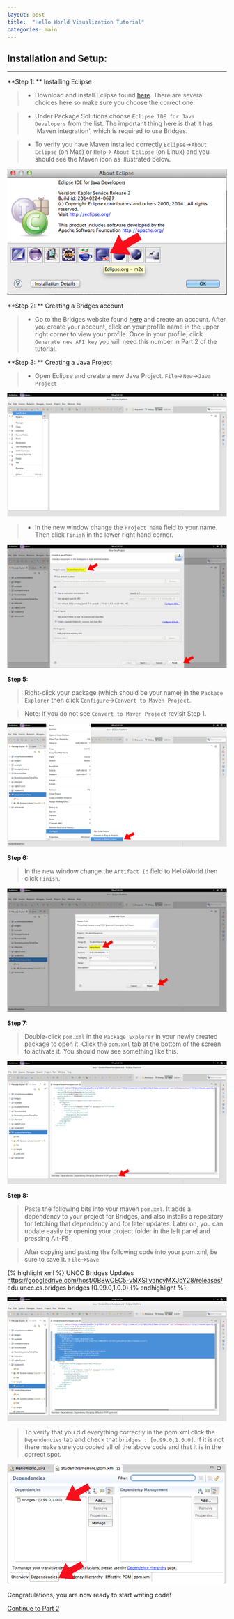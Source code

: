 ```yaml
---
layout: post
title:  "Hello World Visualization Tutorial"
categories: main
---
```


## Installation and Setup:

-----

**Step 1: ** Installing Eclipse

> * Download and install Eclipse found [here](https://www.eclipse.org/downloads/index-java8.php). There are several choices here so make sure you choose the correct one. 

> * Under Package Solutions choose `Eclipse IDE for Java Developers` from the list. The important thing here is that it has 'Maven integration', which is required to use Bridges.

> * To verify you have Maven installed correctly `Eclipse`->`About Eclipse` (on Mac) or `Help`-> `About Eclipse` (on Linux) and you should see the Maven icon as illustrated below.

![drawing](/img/Tutorial/verifyMaven.png)

**Step 2: ** Creating a Bridges account

> * Go to the Bridges website found [here](http://bridges.cs.uncc.edu/login) and create an account. After you create your account, click on your profile name in the upper right corner to view your profile. Once in your profile, click `Generate new API key` you will need this number in Part 2 of the tutorial.

**Step 3: ** Creating a Java Project

> * Open Eclipse and create a new Java Project. `File`->`New`->`Java Project`

![drawing](/img/Tutorial/screenshot_0.png)

> * In the new window change the `Project name` field to your name. Then click `Finish` in the lower right hand corner.

![drawing](/img/Tutorial/screenshot_1.png)

**Step 5:**

> Right-click your package (which should be your name) in the `Package Explorer` then click `Configure`->`Convert to Maven Project`.

> Note: If you do not see `Convert to Maven Project` revisit Step 1.

![drawing](/img/Tutorial/screenshot_2.png)

**Step 6:**

> In the new window change the `Artifact Id` field to HelloWorld then click `Finish`.

![drawing](/img/Tutorial/screenshot_3.png)

**Step 7:**

> Double-click `pom.xml` in the `Package Explorer` in your newly created package to open it. Click the `pom.xml` tab at the bottom of the screen to activate it. You should now see something like this.

![drawing](/img/Tutorial/screenshot_4.png)

**Step 8:**

> Paste the following bits into your maven `pom.xml`. It adds a dependency to your
> project for Bridges, and also installs a repository for fetching that dependency
> and for later updates. Later on, you can update easily by opening your project folder
> in the left panel and pressing Alt-F5

> After copying and pasting the following code into your pom.xml, be sure to save it. `File`->`Save`

{% highlight xml %}
  <repositories>
    <repository>
      <id>UNCC Bridges Updates</id>
      <url>https://googledrive.com/host/0B8wOEC5-v5lXSlIyancyMXJpY28/releases/</url>
    </repository>
  </repositories>
  <dependencies>
  	<dependency>
  		<groupId>edu.uncc.cs.bridges</groupId>
  		<artifactId>bridges</artifactId>
  		<version>[0.99.0,1.0.0)</version>
  	</dependency>
  </dependencies>
{% endhighlight %}

![drawing](/img/Tutorial/screenshot_5.png)

> To verify that you did everything correctly in the pom.xml click the `Dependencies` tab and check that `bridges : [o.99.0,1.0.0]`. If it is not there make sure you copied all of the above code and that it is in the correct spot.

![drawing](/img/Tutorial/dependencies.png)

Congratulations, you are now ready to start writing code!

[Continue to Part 2](http://BridgesUNCC.github.io/tutorial/HelloWorld-Tutorial_part2/)
